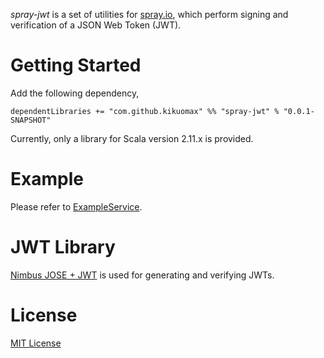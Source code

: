 *spray-jwt* is a set of utilities for [spray.io](http://spray.io), which perform signing and verification of a JSON Web Token (JWT).

Getting Started
===============

Add the following dependency,

	dependentLibraries += "com.github.kikuomax" %% "spray-jwt" % "0.0.1-SNAPSHOT"

Currently, only a library for Scala version 2.11.x is provided.

Example
=======

Please refer to [ExampleService](src/test/scala/com/github/kikuomax/spray/jwt/ExampleService.scala).

JWT Library
===========

[Nimbus JOSE + JWT](http://connect2id.com/products/nimbus-jose-jwt) is used for generating and verifying JWTs.

License
=======

[MIT License](http://opensource.org/licenses/MIT)
